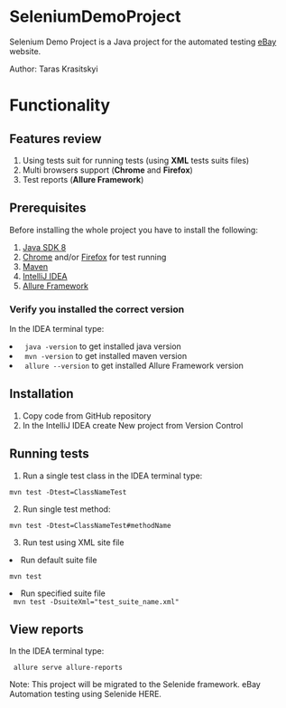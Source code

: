 # SeleniumDemoProject

Selenium Demo Project is a Java project for the automated testing [eBay](https://www.ebay.com/) website.

Author: Taras Krasitskyi

# Functionality

## Features review

1. Using tests suit for running tests (using **XML** tests suits files)
2. Multi browsers support (**Chrome** and **Firefox**)
3. Test reports (**Allure Framework**)

## Prerequisites

Before installing the whole project you have to install the following:

1. [Java SDK 8](https://www.oracle.com/java/technologies/javase/javase8u211-later-archive-downloads.html)
2. [Chrome](https://www.google.com/intl/uk_ua/chrome/) and/or [Firefox](https://www.mozilla.org/uk/firefox/new/) for
   test running
3. [Maven](https://maven.apache.org/download.cgi)
4. [IntelliJ IDEA](https://www.jetbrains.com/idea/download/#section=windows)
5. [Allure Framework](https://docs.qameta.io/allure-report/#_get_started)

### Verify you installed the correct version

In the IDEA terminal type:
<li>
<code> java -version</code> to get installed java version
</li>
<li>
<code> mvn -version</code>  to get installed maven version
</li>
<li>
<code> allure --version</code>  to get installed Allure Framework version
</li>

## Installation
1. Copy code from GitHub repository
2. In the IntelliJ IDEA create New project from Version Control

## Running tests

1. Run a single test class in the IDEA terminal type:

<code>mvn test -Dtest=ClassNameTest</code>

2. Run single test method:

<code>mvn test -Dtest=ClassNameTest#methodName</code>

3. Run test using XML site file

<li>Run default suite file

<code>mvn test</code></li>
<li>Run specified suite file</li>
<code> mvn test -DsuiteXml="test_suite_name.xml"</code>

## View reports
In the IDEA terminal type:

``` allure serve allure-reports```

Note: This project will be migrated to the Selenide framework. eBay Automation testing using Selenide HERE.


